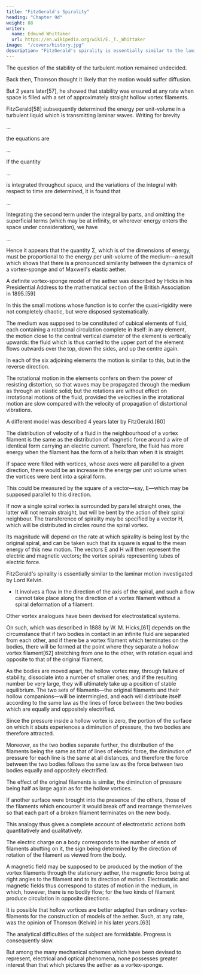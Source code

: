 ```yaml
---
title: "FitzGerald's Spirality"
heading: "Chapter 9d"
weight: 88
writer:
  name: Edmund Whittaker
  url: https://en.wikipedia.org/wiki/E._T._Whittaker
image:  "/covers/history.jpg"
description: "FitzGerald's spirality is essentially similar to the laminar motion investigated by Lord Kelvin, since it involves a flow in the direction of the axis of the spiral"
---
```



The question of the stability of the turbulent motion remained undecided.

Back then, Thomson thought it likely that the motion would suffer diffusion. 

But 2 years later[57], he showed that stability was ensured at any rate when space is filled with a set of approximately straight hollow vortex filaments. 

FitzGerald[58] subsequently determined the energy per unit-volume in a turbulent liquid which is transmitting laminar waves. Writing for brevity

...

the equations are

...

If the quantity

...

is integrated throughout space, and the variations of the integral with respect to time are determined, it is found that

...

Integrating the second term under the integral by parts, and omitting the superficial terms (which may be at infinity, or wherever energy enters the space under consideration), we have

...

Hence it appears that the quantity Σ, which is of the dimensions of energy, must be proportional to the energy per unit-volume of the medium—a result which shows that there is a pronounced similarity between the dynamics of a vortex-sponge and of Maxwell's elastic aether.

A definite vortex-sponge model of the aether was described by Hicks in his Presidential Address to the mathematical section of the British Association in 1895.[59] 

In this the small motions whose function is to confer the quasi-rigidity were not completely chaotic, but were disposed systematically. 

The medium was supposed to be constituted of cubical elements of fluid, each containing a rotational circulation complete in itself: in any element, the motion close to the central vertical diameter of the element is vertically upwards: the fluid which is thus carried to the upper part of the element flows outwards over the top, down the sides, and up the centre again. 

In each of the six adjoining elements the motion is similar to this, but in the reverse direction.

The rotational motion in the elements confers on them the power of resisting distortion, so that waves may be propagated through the medium as through an elastic solid; but the rotations are without effect on irrotational motions of the fluid, provided the velocities in the irrotational motion are slow compared with the velocity of propagation of distortional vibrations.

A different model was described 4 years later by FitzGerald.[60] 

The distribution of velocity of a fluid in the neighbourhood of a vortex filament is the same as the distribution of magnetic force around a wire of identical form carrying an electric current. Therefore, the fluid has more energy when the filament has the form of a helix than when it is straight. 

If space were filled with vortices, whose axes were all parallel to a given direction, there would be an increase in the energy per unit volume when the vortices were bent into a spiral form. 

This could be measured by the square of a vector—say, E—which may be supposed parallel to this direction.

If now a single spiral vortex is surrounded by parallel straight ones, the latter will not remain straight, but will be bent by the action of their spiral neighbour. The transference of spirality may be specified by a vector H, which will be distributed in circles round the spiral vortex.

Its magnitude will depend on the rate at which spirality is being lost by the original spiral, and can be taken such that its square is equal to the mean energy of this new motion. The vectors E and H will then represent the electric and magnetic vectors; the vortex spirals representing tubes of electric force.

FitzGerald's spirality is essentially similar to the laminar motion investigated by Lord Kelvin.
- It involves a flow in the direction of the axis of the spiral, and such a flow cannot take place along the direction of a vortex filament without a spiral deformation of a filament.

Other vortex analogues have been devised for electrostatical systems. 

On such, which was described in 1888 by W. M. Hicks,[61] depends on the circumstance that if two bodies in contact in an infinite fluid are separated from each other, and if there be a vortex filament which terminates on the bodies, there will be formed at the point where they separate a hollow vortex filament[62] stretching from one to the other, with rotation equal and opposite to that of the original filament. 

As the bodies are moved apart, the hollow vortex may, through failure of stability, dissociate into a number of smaller ones; and if the resulting number be very large, they will ultimately take up a position of stable equilibrium. The two sets of filaments—the original filaments and their hollow companions—will be intermingled, and each will distribute itself according to the same law as the lines of force between the two bodies which are equally and oppositely electrified.

Since the pressure inside a hollow vortex is zero, the portion of the surface on which it abuts experiences a diminution of pressure, the two bodies are therefore attracted. 

Moreover, as the two bodies separate further, the distribution of the filaments being the same as that of lines of electric force, the diminution of pressure for each line is the same at all distances, and therefore the force between the two bodies follows the same law as the force between two bodies equally and oppositely electrified. 

The effect of the original filaments is similar, the diminution of pressure being half as large again as for the hollow vortices.

If another surface were brought into the presence of the others, those of the filaments which encounter it would break off and rearrange themselves so that each part of a broken filament terminates on the new body. 

This analogy thus gives a complete account of electrostatic actions both quantitatively and qualitatively.

The electric charge on a body corresponds to the number of ends of filaments abutting on it, the sign being determined by the direction of rotation of the filament as viewed from the body.

A magnetic field may be supposed to be produced by the motion of the vortex filaments through the stationary aether, the magnetic force being at right angles to the filament and to its direction of motion. Electrostatic and magnetic fields thus correspond to states of motion in the medium, in which, however, there is no bodily flow; for the two kinds of filament produce circulation in opposite directions.

It is possible that hollow vortices are better adapted than ordinary vortex-filaments for the construction of models of the aether. Such, at any rate, was the opinion of Thomson (Kelvin) in his later years.[63] 

The analytical difficulties of the subject are formidable. Progress is consequently slow. 

But among the many mechanical schemes which have been devised to represent, electrical and optical phenomena, none possesses greater interest than that which pictures the aether as a vortex-sponge.
